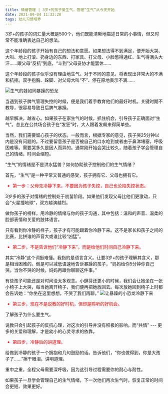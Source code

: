 ```yaml
---
title: 情绪管理 | 3岁+的孩子爱生气，管理“生气”从今天开始
date: 2021-09-04 11:32:20
tags: 幼儿习惯培养
---
```


3岁+的孩子的词汇量大概是500个，他们既能清晰地描述日常的小事情，但又时常不能准确表达自己的想法。

这个年龄段的孩子开始有自己的想法和意愿。如果想法得不到满足，便开始大哭、大叫、地上打滚、扔身边的东西、打家具、打父母、小脸憋得通红、生气得满头大汗......跟父母“反抗”到底，“斗到”父母妥协才能罢休......

这个年龄段的孩子似乎没有理由地生气。对于不同的意见，将表现出非常大的不满和抗拒。双手抱胸、跺脚、对父母大叫“不”、停在原地表示不满......

<!-- more -->
![生气的娃如同暴躁的恐龙](https://res.cloudinary.com/dtyie1sma/image/upload/v1631000585/HUSTi/WhatsApp_Image_2021-07-12_at_15.00.53_%E5%89%AF%E6%9C%AC_zsewkf.jpg)

当遇到孩子脾气管理失控的时候，便是我们着手教育他们的最好时机。关键时期不教导，很容易导致日后脾气暴躁。

越早解决，越省心。如果孩子在家生气的时候，抓住机会，引导孩子正确面对“生气”。总比在公共场合孩子在“发狂”时，大人跟着发飙来得简单些。

当然，我们需要留心孩子的状态。一般而言，根据专家的意见，孩子哭25分钟以内是没有问题的。不过要留意孩子是否被自己的口水呛到或者由于鼻涕堵塞，呼吸困难等。需要哭多久是因人而异的。通常刚开始会哭比较久，随着孩子学会管理自己的情绪，时间会缩短。

“生气”的情绪是不是洪水猛兽？如何协助孩子控制他们的生气情绪？

首先，“生气”是一种平常又普通的感受，孩子拥有它、父母也拥有它。

<font color=red>
<ul>
<li>第一步：父母先冷静下来，不要因为孩子失控，自己也沦陷失控状态。</li>
</ul>
</font>

3岁多的孩子对情绪的控制处于初苗阶段。如果他们发现父母比他们更激动，只会“火星撞地球”，双方越演越烈。

做你孩子的榜样，用冷静的情绪与你的孩子沟通，其中包括：温和的声音、温柔的脸部表情和关爱的肢体语言。

只有看到你冷静的样子，孩子才有可能跟着你冷静下来。这不是家长和孩子之间的比赛，比拼谁的声音大或谁比较“凶猛”。

<font color=red>
<ul>
<li>第二步，不是告诉他们“冷静下来”，而是给他们时间自己冷静下来。</li>
</ul>
</font>

其实“冷静”这个词挺难懂。我指的是语言含义。让要3岁+的孩子理解其含义，那是相当困难的。倒是可以减低语速地告诉暴躁的孩子，“妈妈给你5分钟你自己哭。当你不哭的时候，妈妈再跟你聊聊这件事。”

有些孩子可能还是对时间没太多观念。小肆芬还更小的时候，我们会让她坐在一张小椅子上大哭，每当她离开椅子，我们便再把她放回去。每次放她回到椅子上时都会告诉她：“你坐在这里想想，不哭了我们再聊。”
![让暴躁的小恐龙冷静下来](https://res.cloudinary.com/dtyie1sma/image/upload/v1631000585/HUSTi/WhatsApp_Image_2021-07-12_at_15.01.01_%E5%89%AF%E6%9C%AC_lz0zrc.jpg)

<font color=red>
<ul>
<li>第三步，现在不是说教的好时机，但却是聆听的好机会。</li>
</ul>
</font>

了解孩子为什么要生气。

说教只会引起孩子的反抗心理，对这次的引导并没有积极的影响。而“共情” --- 更多的关爱和理解，才是幼小的心灵寻求的依靠。

<font color=red>
<ul>
<li>第四步，冷静后的讲道理。</li>
</ul>
</font>

给做到冷静的孩子一个拥抱和几句鼓励的话。告诉他们，“你也做得到，你是大孩子了......”擦干眼泪，讲明道理。

重中之重，全程父母需要深呼吸，因为这引导过程需要你的耐心与耐性。

如果孩子一旦学会管理自己的生气情绪，下一次他们再次生气时，恢复正常的时间会更短、效果更好。
